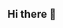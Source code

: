 ## Hi there 👋

<!--
**carter-vargas/carter-vargas** is a ✨ _special_ ✨ repository because its `README.md` (this file) appears on your GitHub profile.

Here are some ideas to get you started:


My name is Carter Vargas

- 🔭 I’m currently working on ...
- 🌱 I’m currently learning data science and biology
- 👯 I’m looking to collaborate on ...
- 🤔 I’m looking for help with ...
- 💬 Ask me about ...
- 📫 How to reach me: ...
- 😄 Pronouns: ...
- ⚡ Fun fact: ...
-->

